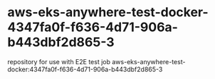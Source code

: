 # aws-eks-anywhere-test-docker-4347fa0f-f636-4d71-906a-b443dbf2d865-3
repository for use with E2E test job aws-eks-anywhere-test-docker:4347fa0f-f636-4d71-906a-b443dbf2d865-3
